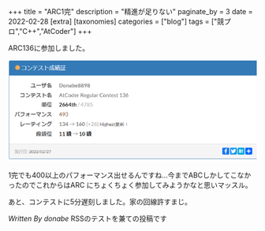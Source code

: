 +++
title = "ARC1完"
description = "精進が足りない"
paginate_by = 3
date = 2022-02-28
[extra]
[taxonomies]
categories = ["blog"]
tags = ["競プロ","C++","AtCoder"]
+++

ARC136に参加しました。

![ARC](arc20220228.png)

1完でも400以上のパフォーマンス出せるんですね...今までABCしかしてこなかったのでこれからはARC
にちょくちょく参加してみようかなと思いマッスル。

あと、コンテストに5分遅刻しました。家の回線許すまじ。

_Written By donabe_ RSSのテストを兼ての投稿です
